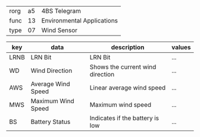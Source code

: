 
|    |   |   |
| -- | - | - |
| rorg | a5 | 4BS Telegram |
| func | 13 | Environmental Applications |
| type | 07 | Wind Sensor |

| key | data | description | values |
| --- | --- | --- | --- |
  | LRNB | LRN Bit | LRN Bit | ... | 
| WD | Wind Direction | Shows the current wind direction | ... | 
| AWS | Average Wind Speed | Linear average wind speed | ... | 
| MWS | Maximum Wind Speed | Maximum wind speed | ... | 
| BS | Battery Status | Indicates if the battery is low | ... | 

  